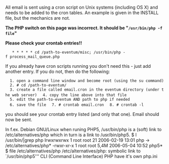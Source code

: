 All email is sent using a cron script on Unix systems (including OS X) and needs to be added to the cron tables. An example is given in the INSTALL file, but the mechanics are not.

**The PHP switch on this page was incorrect. It should be "`/usr/bin/php -f file`"**

**Please check your crontab entries!!**

`   * * * * * cd /path-to-eventum/misc; /usr/bin/php -f process_mail_queue.php`

If you already have cron scripts running you don't need this - just add another entry. If you do not, then do the following:

`  1. open a command line window and become root (using the su command)`
`  2. # cd /path-to-eventum/`
`  3. create a file called email.cron in the eventum directory (under the web server)`
`  4. copy the line above into that file`
`  5. edit the path-to-eventum AND path to php if needed`
`  6. save the file`
`  7. # crontab email.cron`
`  8. # crontab -l`

you should see your crontab entry listed (and only that one). Email should now be sent.

In f.ex. Debian GNU/Linux when runing PHP5, /usr/bin/php is a (soft) link to /etc/alternatives/php which in turn is a link to /usr/bin/php5.
 \$ l /usr/bin/|grep php
lrwxrwxrwx 1 root root 21 2006-02-19 13:01 php -\> /etc/alternatives/php\*
-rwxr-xr-x 1 root root 5,4M 2006-05-04 10:52 php5\*
 \$ file /etc/alternatives/php
/etc/alternatives/php: symbolic link to \`/usr/bin/php5'''
 CLI (Command Line Interface) PHP have it's own php.ini